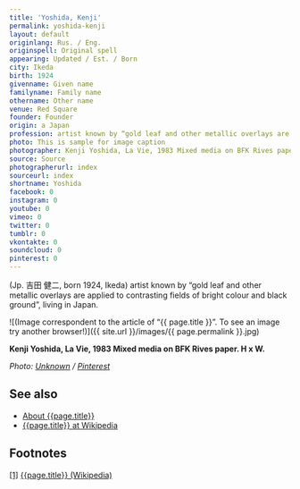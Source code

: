 ```yaml
---
title: 'Yoshida, Kenji'
permalink: yoshida-kenji
layout: default
originlang: Rus. / Eng.
originspell: Original spell
appearing: Updated / Est. / Born
city: Ikeda
birth: 1924
givenname: Given name
familyname: Family name
othername: Other name
venue: Red Square
founder: Founder
origin: a Japan
profession: artist known by “gold leaf and other metallic overlays are applied to contrasting fields of bright colour and black ground”
photo: This is sample for image caption
photographer: Kenji Yoshida, La Vie, 1983 Mixed media on BFK Rives paper. H x W.
source: Source
photographerurl: index
sourceurl: index
shortname: Yoshida
facebook: 0
instagram: 0
youtube: 0
vimeo: 0
twitter: 0
tumblr: 0
vkontakte: 0
soundcloud: 0
pinterest: 0
---
```


(Jp. 吉田 健二, born 1924, Ikeda) artist known by “gold leaf and other metallic overlays are applied to contrasting fields of bright colour and black ground”, living in Japan.

![(Image correspondent to the article of “{{ page.title }}”. To see an image try another browser!)]({{ site.url }}/images/{{ page.permalink }}.jpg)

**Kenji Yoshida, La Vie, 1983 Mixed media on BFK Rives paper. H x W.**

*Photo: [Unknown](http://example.net/) / [Pinterest](https://i.pinimg.com/236x/43/be/35/43be351c8edf76ec8021eef66bcf6e8f.jpg)*



## See also

+ [About {{page.title}}](index)
+ [{{page.title}} at Wikipedia](index)

## Footnotes

[[1]](#a1) <span id="f1"></span> [{{page.title}} (Wikipedia)](index)
